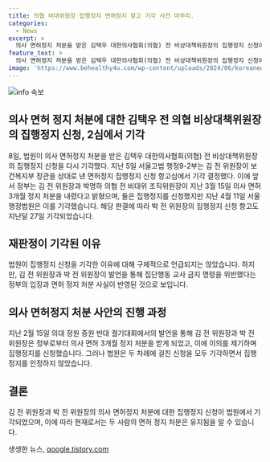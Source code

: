 ```yaml
---
title: 의협 비대위원장 집행정지 면허정지 항고 기각 사건 마무리.
categories:
  - News
excerpt: >
  의사 면허정지 처분을 받은 김택우 대한의사협회(의협) 전 비상대책위원장의 집행정지 신청이 2심에서 기각됐다. 서울고법 행정92부는 김 전 위원장의 보건복지부 장관을 상대로 한 집행정지 신청 항고심을 기각 결정했다. 이에 이어 박명하 의협 전 비대위 조직위원장의 집행정지 신청 항고도 기각됐다. 이들은 2월 15일 의대 정원 증원 반대 궐기대회에서의 발언으로 인해 3개월 면허정지 처분을 받았으나, 법원은 집행정지를 허용하지 않았다.
feature_text: >
  의사 면허정지 처분을 받은 김택우 대한의사협회(의협) 전 비상대책위원장의 집행정지 신청이 2심에서 기각됐다. 서울고법 행정92부는 김 전 위원장의 보건복지부 장관을 상대로 한 집행정지 신청 항고심을 기각 결정했다. 이에 이어 박명하 의협 전 비대위 조직위원장의 집행정지 신청 항고도 기각됐다. 이들은 2월 15일 의대 정원 증원 반대 궐기대회에서의 발언으로 인해 3개월 면허정지 처분을 받았으나, 법원은 집행정지를 허용하지 않았다.
image: 'https://www.behealthy4u.com/wp-content/uploads/2024/06/koreanews.jpg'
---
```


<p><img src="https://www.behealthy4u.com/wp-content/uploads/2024/06/koreanews.jpg" alt="info 속보" /></p>

<h2 data-ke-size="size26">의사 면허 정지 처분에 대한 김택우 전 의협 비상대책위원장의 집행정지 신청, 2심에서 기각</h2>

<p data-ke-size="size16">8일, 법원이 의사 면허정지 처분을 받은 김택우 대한의사협회(의협) 전 비상대책위원장의 집행정지 신청을 다시 기각했다. 지난 5일 서울고법 행정9-2부는 김 전 위원장이 보건복지부 장관을 상대로 낸 면허정지 집행정지 신청 항고심에서 기각 결정했다. 이에 앞서 정부는 김 전 위원장과 박명하 의협 전 비대위 조직위원장이 지난 3월 15일 의사 면허 3개월 정지 처분을 내렸다고 밝혔으며, 둘은 집행정지를 신청했지만 지난 4월 11일 서울행정법원은 이를 기각했습니다. 해당 판결에 따라 박 전 위원장의 집행정지 신청 항고도 지난달 27일 기각되었습니다.</p>

<h2 data-ke-size="size26">재판정이 기각된 이유</h2>

<p data-ke-size="size16">법원이 집행정지 신청을 기각한 이유에 대해 구체적으로 언급되지는 않았습니다. 하지만, 김 전 위원장과 박 전 위원장이 발언을 통해 집단행동 교사 금지 명령을 위반했다는 정부의 입장과 면허 정지 처분 사실이 반영된 것으로 보입니다.</p>

<h2 data-ke-size="size26">의사 면허정지 처분 사안의 진행 과정</h2>

<p data-ke-size="size16">지난 2월 15일 의대 정원 증원 반대 궐기대회에서의 발언을 통해 김 전 위원장과 박 전 위원장은 정부로부터 의사 면허 3개월 정지 처분을 받게 되었고, 이에 이의를 제기하며 집행정지를 신청했습니다. 그러나 법원은 두 차례에 걸친 신청을 모두 기각하면서 집행정지를 인정하지 않았습니다.</p>

<h2 data-ke-size="size26">결론</h2>

<p data-ke-size="size16">김 전 위원장과 박 전 위원장의 의사 면허정지 처분에 대한 집행정지 신청이 법원에서 기각되었으며, 이에 따라 현재로서는 두 사람의 면허 정지 처분은 유지됨을 알 수 있습니다.</p>
생생한 뉴스, <a href="https://qoogle.tistory.com" rel="dofollow">qoogle.tistory.com</a>


